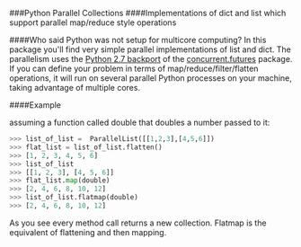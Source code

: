 ###Python Parallel Collections
####Implementations of dict and list which support parallel map/reduce style operations

####Who said Python was not setup for multicore computing? 
In this package you'll find very simple parallel implementations of list and dict. The parallelism uses the [Python 2.7 backport](http://pythonhosted.org/futures/#processpoolexecutor-example) of the [concurrent.futures](http://docs.python.org/dev/library/concurrent.futures.html) package. If you can define your problem in terms of map/reduce/filter/flatten operations, it will run on several parallel Python processes on your machine, taking advantage of multiple cores. 


####Example

assuming a function called double that doubles a number passed to it:

```python
>>> list_of_list =  ParallelList([[1,2,3],[4,5,6]])
>>> flat_list = list_of_list.flatten()
>>> [1, 2, 3, 4, 5, 6]
>>> list_of_list
>>> [[1, 2, 3], [4, 5, 6]]
>>> flat_list.map(double)
>>> [2, 4, 6, 8, 10, 12]
>>> list_of_list.flatmap(double)
>>> [2, 4, 6, 8, 10, 12]
```

As you see every method call returns a new collection. Flatmap is the equivalent of flattening and then mapping. 
